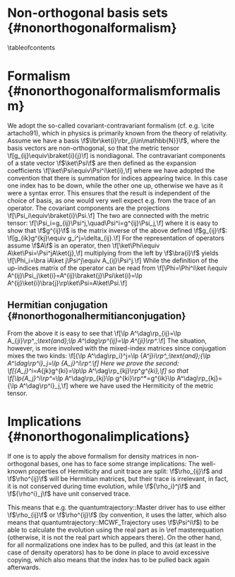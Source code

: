Non-orthogonal basis sets {#nonorthogonalformalism}
=========================

\tableofcontents

Formalism {#nonorthogonalformalismformalism}
=========

We adopt the so-called covariant-contravariant formalism (cf. e.g. \cite artacho91), which in physics is primarily known from the theory of relativity.
Assume we have a basis \f$\lbr\ket{i}\rbr_{i\in\mathbb{N}}\f$, where the basis vectors are non-orthogonal, so that the metric tensor
\f[g_{ij}\equiv\braket{i}{j}\f]
is nondiagonal. The contravariant components of a state vector \f$\ket\Psi\f$ are then defined as the expansion coefficients
\f[\ket\Psi\equiv\Psi^i\ket{i},\f]
where we have adopted the convention that there is summation for indices appearing twice. In this case one index has to be down, while the other one up, 
otherwise we have as it were a syntax error. This ensures that the result is independent of the choice of basis, as one would very well expect 
e.g. from the trace of an operator. The covariant components are the projections
\f[\Psi_i\equiv\braket{i}\Psi.\f]
The two are connected with the metric tensor: 
\f[\Psi_i=g_{ij}\Psi^j,\quad\Psi^i=g^{ij}\Psi_j,\f]
where it is easy to show that \f$g^{ij}\f$ is the matrix inverse of the above defined \f$g_{ij}\f$:
\f[g_{ik}g^{kj}\equiv g_i^j=\delta_{ij}.\f]
For the representation of operators assume \f$A\f$ is an operator, then
\f[\ket\Phi\equiv A\ket\Psi=\Psi^jA\ket{j},\f]
multiplying from the left by \f$\bra{i}\f$ yields
\f[\Phi_i=\bra iA\ket j\Psi^j\equiv A_{ij}\Psi^j.\f]
While the definition of the up-indices matrix of the operator can be read from
\f[\Phi=\Phi^i\ket i\equiv A^{ij}\Psi_j\ket{i}=A^{ij}\braket{j}\Psi\ket{i}=\lp A^{ij}\ket{i}\bra{j}\rp\ket\Psi=A\ket\Psi.\f]

Hermitian conjugation {#nonorthogonalhermitianconjugation}
---------------------

From the above it is easy to see that
\f[\lp A^\dag\rp_{ij}=\lp A_{ji}\rp^*,\;\text{and}\;\lp A^\dag\rp^{ij}=\lp A^{ji}\rp^*.\f]
The situation, however, is more involved with the mixed-index matrices since conjugation mixes the two kinds:
\f[{\lp A^\dag\rp_i}^j=\lp {A^j}_i\rp^*,\;\text{and}\;{\lp A^\dag\rp^i}_j=\lp {A_j}^i\rp^*.\f]
Here we prove the second:
\f[{A_j}^i=A_{jk}g^{ki}=\lp\lp A^\dag\rp_{kj}\rp^*g^{ki},\f]
so that
\f[\lp{A_j}^i\rp^*=\lp A^\dag\rp_{kj}\lp g^{ki}\rp^*=g^{ik}\lp A^\dag\rp_{kj}={\lp A^\dag\rp^i}_j,\f]
where we have used the Hermiticity of the metric tensor.

Implications {#nonorthogonalimplications}
============

If one is to apply the above formalism for density matrices in non-orthogonal bases, one has to face some strange implications:
The well-known properties of Hermiticity and unit trace are split: \f$\rho_{ij}\f$ and \f$\rho^{ij}\f$ will be Hermitian matrices,
but their trace is irrelevant, in fact, it is not conserved during time evolution, 
while \f${\rho_i}^j\f$ and \f${\rho^i}_j\f$ have unit conserved trace.

This means that e.g. the quantumtrajectory::Master driver has to use either \f$\rho_{ij}\f$ or \f$\rho^{ij}\f$
(by convention, it uses the latter, which also means that quantumtrajectory::MCWF_Trajectory uses \f$\Psi^i\f$)
to be able to calculate the evolution using the real part as in \ref masterequation (otherwise, it is not the real part which appears there).
On the other hand, for all normalizations one index has to be pulled, and this (at least in the case of density operators)
has to be done in place to avoid excessive copying, which also means that the index has to be pulled back again afterwards.
